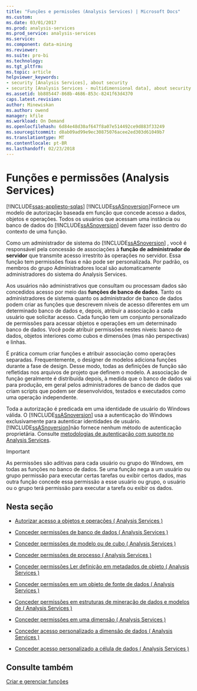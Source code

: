 ```yaml
---
title: "Funções e permissões (Analysis Services) | Microsoft Docs"
ms.custom: 
ms.date: 03/01/2017
ms.prod: analysis-services
ms.prod_service: analysis-services
ms.service: 
ms.component: data-mining
ms.reviewer: 
ms.suite: pro-bi
ms.technology: 
ms.tgt_pltfrm: 
ms.topic: article
helpviewer_keywords:
- security [Analysis Services], about security
- security [Analysis Services - multidimensional data], about security
ms.assetid: bb885447-868b-4686-853c-8241f63d4370
caps.latest.revision: 
author: Minewiskan
ms.author: owend
manager: kfile
ms.workload: On Demand
ms.openlocfilehash: 6d84e48d30af647f8a07e514492ce9d883f33249
ms.sourcegitcommit: d8ab09ad99e9ec30875076acee2ed303d61049b7
ms.translationtype: MT
ms.contentlocale: pt-BR
ms.lasthandoff: 02/23/2018
---
```

# <a name="roles-and-permissions-analysis-services"></a>Funções e permissões (Analysis Services)
[!INCLUDE[ssas-appliesto-sqlas](../../includes/ssas-appliesto-sqlas.md)]
  [!INCLUDE[ssASnoversion](../../includes/ssasnoversion-md.md)]Fornece um modelo de autorização baseada em função que concede acesso a dados, objetos e operações. Todos os usuários que acessam uma instância ou banco de dados do [!INCLUDE[ssASnoversion](../../includes/ssasnoversion-md.md)] devem fazer isso dentro do contexto de uma função.  
  
 Como um administrador de sistema do [!INCLUDE[ssASnoversion](../../includes/ssasnoversion-md.md)] , você é responsável pela concessão de associações à **função de administrador do servidor** que transmite acesso irrestrito às operações no servidor. Essa função tem permissões fixas e não pode ser personalizada. Por padrão, os membros do grupo Administradores local são automaticamente administradores do sistema do Analysis Services.  
  
 Aos usuários não administrativos que consultam ou processam dados são concedidos acesso por meio das **funções de banco de dados**. Tanto os administradores de sistema quanto os administrador de banco de dados podem criar as funções que descrevem níveis de acesso diferentes em um determinado banco de dados e, depois, atribuir a associação a cada usuário que solicitar acesso. Cada função tem um conjunto personalizado de permissões para acessar objetos e operações em um determinado banco de dados. Você pode atribuir permissões nestes níveis: banco de dados, objetos interiores como cubos e dimensões (mas não perspectivas) e linhas.  
  
 É prática comum criar funções e atribuir associação como operações separadas. Frequentemente, o designer de modelos adiciona funções durante a fase de design. Desse modo, todas as definições de função são refletidas nos arquivos de projeto que definem o modelo. A associação de função geralmente é distribuída depois, à medida que o banco de dados vai para produção, em geral pelos administradores de banco de dados que criam scripts que podem ser desenvolvidos, testados e executados como uma operação independente.  
  
 Toda a autorização é predicada em uma identidade de usuário do Windows válida. O [!INCLUDE[ssASnoversion](../../includes/ssasnoversion-md.md)] usa a autenticação do Windows exclusivamente para autenticar identidades de usuário. [!INCLUDE[ssASnoversion](../../includes/ssasnoversion-md.md)]não fornece nenhum método de autenticação proprietária. Consulte [metodologias de autenticação com suporte no Analysis Services](../../analysis-services/instances/authentication-methodologies-supported-by-analysis-services.md).  
  
> [!IMPORTANT]  
>  As permissões são aditivas para cada usuário ou grupo do Windows, em todas as funções no banco de dados. Se uma função nega a um usuário ou grupo permissão para executar certas tarefas ou exibir certos dados, mas outra função concede essa permissão a esse usuário ou grupo, o usuário ou o grupo terá permissão para executar a tarefa ou exibir os dados.  
  
## <a name="in-this-section"></a>Nesta seção  
  
-   [Autorizar acesso a objetos e operações &#40; Analysis Services &#41;](../../analysis-services/multidimensional-models/authorizing-access-to-objects-and-operations-analysis-services.md)  
  
-   [Conceder permissões de banco de dados &#40; Analysis Services &#41;](../../analysis-services/multidimensional-models/grant-database-permissions-analysis-services.md)  
  
-   [Conceder permissões de modelo ou de cubo &#40; Analysis Services &#41;](../../analysis-services/multidimensional-models/grant-cube-or-model-permissions-analysis-services.md)  
  
-   [Conceder permissões de processo &#40; Analysis Services &#41;](../../analysis-services/multidimensional-models/grant-process-permissions-analysis-services.md)  
  
-   [Conceder permissões Ler definição em metadados de objeto &#40; Analysis Services &#41;](../../analysis-services/multidimensional-models/grant-read-definition-permissions-on-object-metadata-analysis-services.md)  
  
-   [Conceder permissões em um objeto de fonte de dados &#40; Analysis Services &#41;](../../analysis-services/multidimensional-models/grant-permissions-on-a-data-source-object-analysis-services.md)  
  
-   [Conceder permissões em estruturas de mineração de dados e modelos de &#40; Analysis Services &#41;](../../analysis-services/multidimensional-models/grant-permissions-on-data-mining-structures-and-models-analysis-services.md)  
  
-   [Conceder permissões em uma dimensão &#40; Analysis Services &#41;](../../analysis-services/multidimensional-models/grant-permissions-on-a-dimension-analysis-services.md)  
  
-   [Conceder acesso personalizado a dimensão de dados &#40; Analysis Services &#41;](../../analysis-services/multidimensional-models/grant-custom-access-to-dimension-data-analysis-services.md)  
  
-   [Conceder acesso personalizado a célula de dados &#40; Analysis Services &#41;](../../analysis-services/multidimensional-models/grant-custom-access-to-cell-data-analysis-services.md)  
  
## <a name="see-also"></a>Consulte também  
 [Criar e gerenciar funções](../../analysis-services/tabular-models/create-and-manage-roles-ssas-tabular.md)  
  
  
